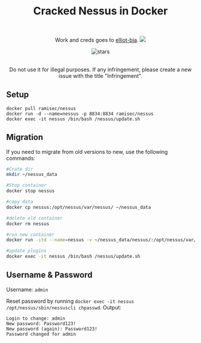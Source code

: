 <div align="center">

# Cracked Nessus in Docker

<br>

Work and creds goes to [elliot-bia](https://github.com/elliot-bia/). <a href="https://twitter.com/Elliot58616851" target="_blank"><img src="https://img.shields.io/twitter/follow/Elliot58616851?style=social"> </a>

<div>
    <img alt="stars" src="https://img.shields.io/github/stars/am0rphous/nessus?style=social">
</div>

<br>

Do not use it for illegal purposes. If any infringement, please create a new issue with the title "Infringement".

</div>

## Setup
````
docker pull ramisec/nessus
docker run -d --name=nessus -p 8834:8834 ramisec/nessus
docker exec -it nessus /bin/bash /nessus/update.sh
````

## Migration

If you need to migrate from old versions to new, use the following commands:

```bash
#Crate dir
mkdir ~/nessus_data

#Stop container
docker stop nessus

#copy data
docker cp nessus:/opt/nessus/var/nessus/ ~/nessus_data

#delete old container
docker rm nessus

#run new container
docker run -itd --name=nessus -v ~/nessus_data/nessus/:/opt/nessus/var/nessus/ -p 8834:8834 ramisec/nessus

#update plugins
docker exec -it nessus /bin/bash /nessus/update.sh
```

## Username & Password

Username: `admin`

Reset password by running `docker exec -it nessus /opt/nessus/sbin/nessuscli chpasswd`.
Output:
```
Login to change: admin 
New password: Password123!
New password (again): Password123!
Password changed for admin
```

